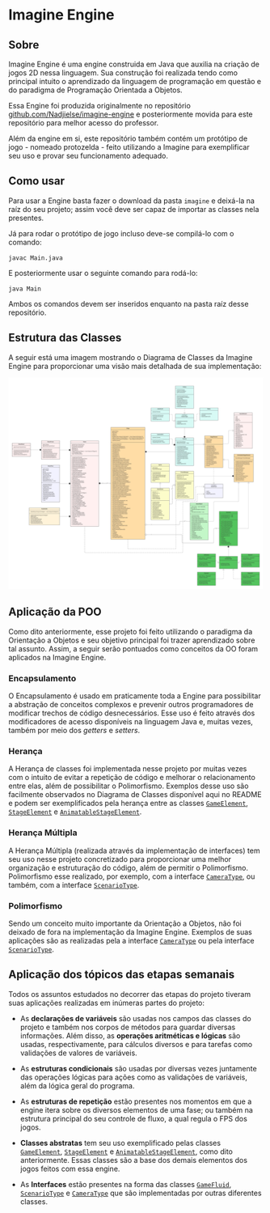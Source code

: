 # Imagine Engine

## Sobre

Imagine Engine é uma engine construida em Java que auxilia na criação de jogos 2D nessa linguagem. Sua construção foi realizada tendo como principal intuito o aprendizado da linguagem de programação em questão e do paradigma de Programação Orientada a Objetos.

Essa Engine foi produzida originalmente no repositório [github.com/Nadjielse/imagine-engine](https://github.com/Nadjielse/imagine-engine) e posteriormente movida para este repositório para melhor acesso do professor.

Além da engine em si, este repositório também contém um protótipo de jogo - nomeado protozelda - feito utilizando a Imagine para exemplificar seu uso e provar seu funcionamento adequado.

## Como usar

Para usar a Engine basta fazer o download da pasta `imagine` e deixá-la na raíz do seu projeto; assim você deve ser capaz de importar as classes nela presentes.

Já para rodar o protótipo de jogo incluso deve-se compilá-lo com o comando:

```
javac Main.java
```

E posteriormente usar o seguinte comando para rodá-lo:

```
java Main
```

Ambos os comandos devem ser inseridos enquanto na pasta raíz desse repositório.

## Estrutura das Classes

A seguir está uma imagem mostrando o Diagrama de Classes da Imagine Engine para proporcionar uma visão mais detalhada de sua implementação:

![Diagrama de Classes da Imagine Engine](https://github.com/ifpb-cz-ads/poo-2022-1-ai-Nadjiel/blob/main/diagrama/Imagine%20Engine.png)

## Aplicação da POO

Como dito anteriormente, esse projeto foi feito utilizando o paradigma da Orientação a Objetos e seu objetivo principal foi trazer aprendizado sobre tal assunto. Assim, a seguir serão pontuados como conceitos da OO foram aplicados na Imagine Engine.

### Encapsulamento

O Encapsulamento é usado em praticamente toda a Engine para possibilitar a abstração de conceitos complexos e prevenir outros programadores de modificar trechos de código desnecessários. Esse uso é feito através dos modificadores de acesso disponíveis na linguagem Java e, muitas vezes, também por meio dos _getters_ e _setters_.

### Herança

A Herança de classes foi implementada nesse projeto por muitas vezes com o intuito de evitar a repetição de código e melhorar o relacionamento entre elas, além de possibilitar o Polimorfismo. Exemplos desse uso são facilmente observados no Diagrama de Classes disponível aqui no README e podem ser exemplificados pela herança entre as classes [`GameElement`](https://github.com/ifpb-cz-ads/poo-2022-1-ai-Nadjiel/blob/main/imagine/game/GameElement.java), [`StageElement`](https://github.com/ifpb-cz-ads/poo-2022-1-ai-Nadjiel/blob/main/imagine/stage/StageElement.java) e [`AnimatableStageElement`](https://github.com/ifpb-cz-ads/poo-2022-1-ai-Nadjiel/blob/main/imagine/stage/AnimatableStageElement.java).

### Herança Múltipla

A Herança Múltipla (realizada através da implementação de interfaces) tem seu uso nesse projeto concretizado para proporcionar uma melhor organização e estruturação do código, além de permitir o Polimorfismo. Polimorfismo esse realizado, por exemplo, com a interface [`CameraType`](https://github.com/ifpb-cz-ads/poo-2022-1-ai-Nadjiel/blob/main/imagine/camera/type/CameraType.java), ou também, com a interface [`ScenarioType`](https://github.com/ifpb-cz-ads/poo-2022-1-ai-Nadjiel/blob/main/imagine/scenario/type/ScenarioType.java).

### Polimorfismo

Sendo um conceito muito importante da Orientação a Objetos, não foi deixado de fora na implementação da Imagine Engine. Exemplos de suas aplicações são as realizadas pela a interface [`CameraType`](https://github.com/ifpb-cz-ads/poo-2022-1-ai-Nadjiel/blob/main/imagine/camera/type/CameraType.java) ou pela interface [`ScenarioType`](https://github.com/ifpb-cz-ads/poo-2022-1-ai-Nadjiel/blob/main/imagine/scenario/type/ScenarioType.java).

## Aplicação dos tópicos das etapas semanais

Todos os assuntos estudados no decorrer das etapas do projeto tiveram suas aplicações realizadas em inúmeras partes do projeto:

- As **declarações de variáveis** são usadas nos campos das classes do projeto e também nos corpos de métodos para guardar diversas informações. Além disso, as **operações aritméticas e lógicas** são usadas, respectivamente, para cálculos diversos e para tarefas como validações de valores de variáveis.

- As **estruturas condicionais** são usadas por diversas vezes juntamente das operações lógicas para ações como as validações de variáveis, além da lógica geral do programa.

- As **estruturas de repetição** estão presentes nos momentos em que a engine itera sobre os diversos elementos de uma fase; ou também na estrutura principal do seu controle de fluxo, a qual regula o FPS dos jogos.

- **Classes abstratas** tem seu uso exemplificado pelas classes [`GameElement`](https://github.com/ifpb-cz-ads/poo-2022-1-ai-Nadjiel/blob/main/imagine/game/GameElement.java), [`StageElement`](https://github.com/ifpb-cz-ads/poo-2022-1-ai-Nadjiel/blob/main/imagine/stage/StageElement.java) e [`AnimatableStageElement`](https://github.com/ifpb-cz-ads/poo-2022-1-ai-Nadjiel/blob/main/imagine/stage/AnimatableStageElement.java), como dito anteriormente. Essas classes são a base dos demais elementos dos jogos feitos com essa engine.

- As **Interfaces** estão presentes na forma das classes [`GameFluid`](https://github.com/ifpb-cz-ads/poo-2022-1-ai-Nadjiel/blob/main/imagine/flow/GameFluid.java), [`ScenarioType`](https://github.com/ifpb-cz-ads/poo-2022-1-ai-Nadjiel/blob/main/imagine/scenario/type/ScenarioType.java) e [`CameraType`](https://github.com/ifpb-cz-ads/poo-2022-1-ai-Nadjiel/blob/main/imagine/camera/type/CameraType.java) que são implementadas por outras diferentes classes.